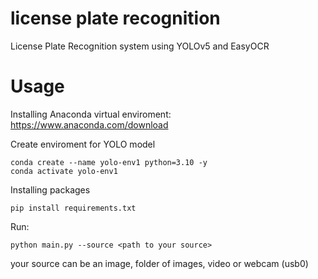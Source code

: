 # license plate recognition
 License Plate Recognition system using YOLOv5 and EasyOCR
# Usage
Installing Anaconda virtual enviroment: https://www.anaconda.com/download

Create enviroment for YOLO model

```
conda create --name yolo-env1 python=3.10 -y 
conda activate yolo-env1
```

Installing packages

```
pip install requirements.txt
```

Run:

```
python main.py --source <path to your source>
```
your source can be an image, folder of images, video or webcam (usb0)
